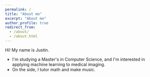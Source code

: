 ```yaml
---
permalink: /
title: "About me"
excerpt: "About me"
author_profile: true
redirect_from: 
  - /about/
  - /about.html
---
```


Hi! My name is Justin.
<ul><li>I'm studying a Master's in Computer Science, and I'm interested in applying machine learning to medical imaging.</li>
<li>On the side, I tutor math and make music.</li></ul>
